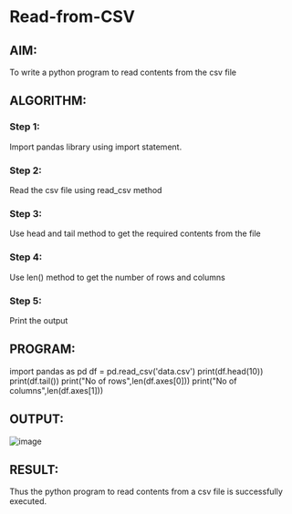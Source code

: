 # Read-from-CSV

## AIM:
To write a python program to read contents from the csv file

## ALGORITHM:
### Step 1:
Import pandas library using import statement.
### Step 2:
Read the csv file using read_csv method
### Step 3:
Use head and tail method to get the required contents from the file
### Step 4:
Use len() method to get the number of rows and columns
### Step 5:
Print the output

## PROGRAM:
import pandas as pd
df = pd.read_csv('data.csv')
print(df.head(10))
print(df.tail())
print("No of rows",len(df.axes[0]))
print("No of columns",len(df.axes[1]))

## OUTPUT:
![image](https://user-images.githubusercontent.com/93427238/154994424-9bef6d80-8420-4247-bfef-15d486f3adb0.png)


## RESULT:
Thus the python program to read contents from a csv file is successfully executed.
